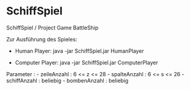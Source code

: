 # SchiffSpiel
SchiffSpiel / Project Game BattleShip

Zur Ausführung des Spieles:

- Human Player: 
	java -jar SchiffSpiel.jar HumanPlayer <ZeileAnzahl> <SpalteAnzahl> <SchiffAnzahl>

- Computer Player: 
	java -jar SchiffSpiel.jar ComputerPlayer <ZeileAnzahl> <SpalteAnzahl> <SchiffAnzahl> <BombenAnzahl>
	
Parameter :
	- 	zeileAnzahl : 6 <= z <= 28
	-	spalteAnzahl : 6 <= s <= 26
	-	schiffAnzahl : beliebig
	-	bombenAnzahl : beliebig
